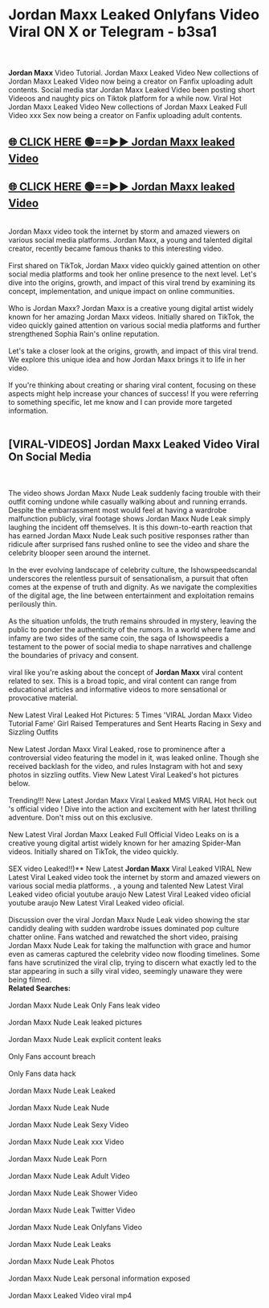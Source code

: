 <h1> Jordan Maxx Leaked Onlyfans Video Viral ON X or Telegram - b3sa1 </h1>

# 
<br>
<strong>Jordan Maxx</strong> Video Tutorial. Jordan Maxx Leaked Video New collections of  Jordan Maxx Leaked Video now being a creator on Fanfix uploading adult contents. Social media star Jordan Maxx Leaked Video been posting short Videoos and naughty pics on Tiktok platform for a while now. Viral Hot Jordan Maxx Leaked Video New collections of Jordan Maxx Leaked Full Video xxx Sex now being a creator on Fanfix uploading adult contents.
<br>

## [🌐 CLICK HERE 🟢==►► Jordan Maxx leaked Video ](https://onlyclips.site?title=Jordan_Maxx&ref=git)


## [🌐 CLICK HERE 🟢==►► Jordan Maxx leaked Video ](https://onlyclips.site?title=Jordan_Maxx&ref=git)

<br>
Jordan Maxx video took the internet by storm and amazed viewers on various social media platforms. Jordan Maxx, a young and talented digital creator, recently became famous thanks to this interesting video.
<br><br>
First shared on TikTok, Jordan Maxx video quickly gained attention on other social media platforms and took her online presence to the next level. Let's dive into the origins, growth, and impact of this viral trend by examining its concept, implementation, and unique impact on online communities.
<br><br>
Who is Jordan Maxx? Jordan Maxx is a creative young digital artist widely known for her amazing Jordan Maxx videos. Initially shared on TikTok, the video quickly gained attention on various social media platforms and further strengthened Sophia Rain's online reputation.
<br><br>
Let's take a closer look at the origins, growth, and impact of this viral trend. We explore this unique idea and how Jordan Maxx brings it to life in her video.
<br><br>
If you're thinking about creating or sharing viral content, focusing on these aspects might help increase your chances of success! If you were referring to something specific, let me know and I can provide more targeted information.
<br><br>
<h2>[VIRAL-VIDEOS] Jordan Maxx Leaked Video Viral On Social Media</h2>
<br><br>
The video shows Jordan Maxx Nude Leak suddenly facing trouble with their outfit coming undone while casually walking about and running errands. Despite the embarrassment most would feel at having a wardrobe malfunction publicly, viral footage shows Jordan Maxx Nude Leak simply laughing the incident off themselves. It is this down-to-earth reaction that has earned Jordan Maxx Nude Leak such positive responses rather than ridicule after surprised fans rushed online to see the video and share the celebrity blooper seen around the internet.
<br><br>
In the ever evolving landscape of celebrity culture, the Ishowspeedscandal underscores the relentless pursuit of sensationalism, a pursuit that often comes at the expense of truth and dignity. As we navigate the complexities of the digital age, the line between entertainment and exploitation remains perilously thin.
<br><br>
As the situation unfolds, the truth remains shrouded in mystery, leaving the public to ponder the authenticity of the rumors. In a world where fame and infamy are two sides of the same coin, the saga of Ishowspeedis a testament to the power of social media to shape narratives and challenge the boundaries of privacy and consent.
<br><br>
viral like you're asking about the concept of <strong>Jordan Maxx</strong> viral content related to sex. This is a broad topic, and viral content can range from educational articles and informative videos to more sensational or provocative material.
<br><br>
New Latest Viral Leaked Hot Pictures: 5 Times 'VIRAL Jordan Maxx Video Tutorial Fame' Girl Raised Temperatures and Sent Hearts Racing in Sexy and Sizzling Outfits
<br><br>
New Latest Jordan Maxx Viral Leaked, rose to prominence after a controversial video featuring the model in it, was leaked online. Though she received backlash for the video, and rules Instagram with hot and sexy photos in sizzling outfits. View New Latest Viral Leaked's hot pictures below.
<br><br>
Trending!!! New Latest Jordan Maxx Viral Leaked MMS VIRAL Hot heck out 's official video ! Dive into the action and excitement with her latest thrilling adventure. Don't miss out on this exclusive.
<br><br>
New Latest Viral Jordan Maxx Leaked Full Official Video Leaks on  is a creative young digital artist widely known for her amazing Spider-Man videos. Initially shared on TikTok, the video quickly.
<br><br>
SEX video Leaked!!)** New Latest <strong>Jordan Maxx</strong> Viral Leaked VIRAL New Latest Viral Leaked video took the internet by storm and amazed viewers on various social media platforms. , a young and talented New Latest Viral Leaked video oficial youtube araujo New Latest Viral Leaked video oficial youtube araujo New Latest Viral Leaked video oficial.
<br><br>
Discussion over the viral Jordan Maxx Nude Leak video showing the star candidly dealing with sudden wardrobe issues dominated pop culture chatter online. Fans watched and rewatched the short video, praising Jordan Maxx Nude Leak for taking the malfunction with grace and humor even as cameras captured the celebrity video now flooding timelines. Some fans have scrutinized the viral clip, trying to discern what exactly led to the star appearing in such a silly viral video, seemingly unaware they were being filmed.
<br>
<strong>Related Searches:</strong>
<br><br>
Jordan Maxx Nude Leak Only Fans leak video
<br><br>
Jordan Maxx Nude Leak leaked pictures
<br><br>
Jordan Maxx Nude Leak explicit content leaks
<br><br>
Only Fans account breach
<br><br>
Only Fans data hack
<br><br>
Jordan Maxx Nude Leak Leaked
<br><br>
Jordan Maxx Nude Leak Nude
<br><br>
Jordan Maxx Nude Leak Sexy Video
<br><br>
Jordan Maxx Nude Leak xxx Video
<br><br>
Jordan Maxx Nude Leak Porn
<br><br>
Jordan Maxx Nude Leak Adult Video
<br><br>
Jordan Maxx Nude Leak Shower Video
<br><br>
Jordan Maxx Nude Leak Twitter Video
<br><br>
Jordan Maxx Nude Leak Onlyfans Video
<br><br>
Jordan Maxx Nude Leak Leaks
<br><br>
Jordan Maxx Nude Leak Photos
<br><br>
Jordan Maxx Nude Leak personal information exposed
<br><br>
Jordan Maxx Leaked Video viral mp4